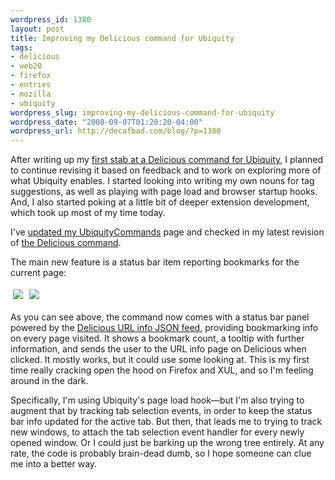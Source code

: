 ```yaml
--- 
wordpress_id: 1380
layout: post
title: Improving my Delicious command for Ubiquity
tags: 
- delicious
- web20
- firefox
- entries
- mozilla
- ubiquity
wordpress_slug: improving-my-delicious-command-for-ubiquity
wordpress_date: "2008-09-07T01:20:20-04:00"
wordpress_url: http://decafbad.com/blog/?p=1380
---
```

After writing up my [first stab at a Delicious command for Ubiquity][first], I planned to continue revising it based on feedback and to work on exploring more of what Ubiquity enables.  I started looking into writing my own nouns for tag suggestions, as well as playing with page load and browser startup hooks.  And, I also started poking at a little bit of deeper extension development, which took up most of my time today.

I've [updated my UbiquityCommands][ub] page and checked in my latest revision of [the Delicious command][cmd].  

The main new feature is a status bar item reporting bookmarks for the current page:

<img style="padding: 0.25em" src="http://decafbad.com/2008/ubiq-del-status.jpg" />&nbsp;<img style="padding: 0.25em" src="http://decafbad.com/2008/ubiq-del-tip.jpg" />

As you can see above, the command now comes with a status bar panel powered by the [Delicious URL info JSON feed][urlinfo], providing bookmarking info on every page visited.  It shows a bookmark count, a tooltip with further information, and sends the user to the URL info page on Delicious when clicked.  It mostly works, but it could use some looking at.  This is my first time really cracking open the hood on Firefox and XUL, and so I'm feeling around in the dark.

Specifically, I'm using Ubiquity's page load hook—but I'm also trying to augment that by tracking tab selection events, in order to keep the status bar info updated for the active tab.  But then, that leads me to trying to track new windows, to attach the tab selection event handler for every newly opened window.  Or I could just be barking up the wrong tree entirely.  At any rate, the code is probably brain-dead dumb, so I hope someone can clue me into a better way.

[urlinfo]: http://delicious.com/help/feeds
[cmd]: http://decafbad.com/hgwebdir.cgi/UbiquityCommands/file/tip/delicious.ubiq.js
[ub]: http://decafbad.com/UbiquityCommands/
[first]: http://decafbad.com/blog/2008/09/01/writing-a-delicious-command-for-ubiquity
